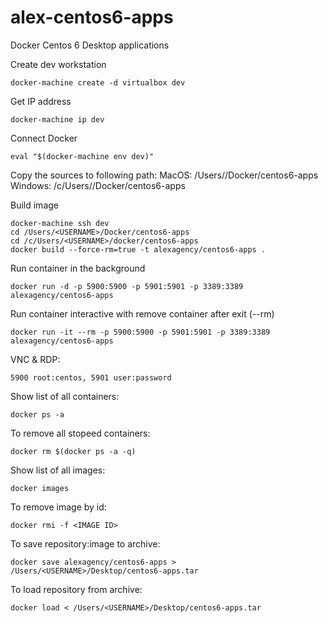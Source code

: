 alex-centos6-apps
==========================

Docker Centos 6 Desktop applications

Create dev workstation

```
docker-machine create -d virtualbox dev
```

Get IP address

```
docker-machine ip dev
```

Connect Docker

```
eval "$(docker-machine env dev)"
```

Copy the sources to following path:
MacOS: /Users/<USERNAME>/Docker/centos6-apps 
Windows: /c/Users/<USERNAME>/Docker/centos6-apps

Build image

```
docker-machine ssh dev
cd /Users/<USERNAME>/Docker/centos6-apps
cd /c/Users/<USERNAME>/docker/centos6-apps
docker build --force-rm=true -t alexagency/centos6-apps .
```

Run container in the background

```
docker run -d -p 5900:5900 -p 5901:5901 -p 3389:3389 alexagency/centos6-apps
```

Run container interactive with remove container after exit (--rm)

```
docker run -it --rm -p 5900:5900 -p 5901:5901 -p 3389:3389 alexagency/centos6-apps
```

VNC & RDP:

```
5900 root:centos, 5901 user:password
```

Show list of all containers:

```
docker ps -a
```

To remove all stopeed containers:

```
docker rm $(docker ps -a -q)
```

Show list of all images:

```
docker images
```

To remove image by id:

```
docker rmi -f <IMAGE ID>
```

To save repository:image to archive:

```
docker save alexagency/centos6-apps > /Users/<USERNAME>/Desktop/centos6-apps.tar
```

To load repository from archive:

```
docker load < /Users/<USERNAME>/Desktop/centos6-apps.tar
```
